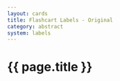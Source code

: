 ```yaml
---
layout: cards
title: Flashcart Labels - Original
category: abstract
system: labels
---
```


# {{ page.title }}